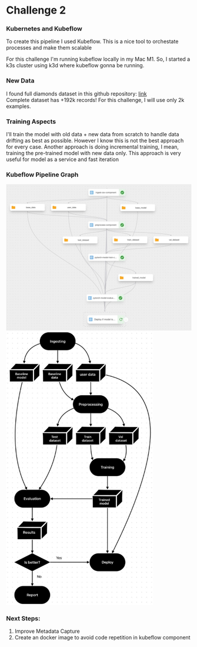 # Challenge 2

### Kubernetes and Kubeflow
To create this pipeline I used Kubeflow. This is a nice tool to orchestate processes and make them scalable

For this challenge I'm running kubeflow locally in my Mac M1. So, I started a k3s cluster using k3d where kubeflow gonna be running.


### New Data
I found full diamonds dataset in this github repository: [link](https://github.com/Pratik94229/Diamond-Price-Prediction-End-to-End-Project/blob/main/artifacts/raw.csv) \
Complete dataset has +192k records! For this challenge, I will use only 2k examples.


### Training Aspects
I'll train the model with old data + new data from scratch to handle data drifting as best as possible.
However I know this is not the best approach for every case. Another approach is doing incremental training, I mean, training the pre-trained model with new data only.
This approach is very useful for model as a service and fast iteration

### Kubeflow Pipeline Graph
<img src="./assets/kubeflow_graph.jpeg" width=600>
<img src="./assets/pipeline_graph.jpeg" width=400>

### Next Steps:
1. Improve Metadata Capture
2. Create an docker image to avoid code repetition in kubeflow component
